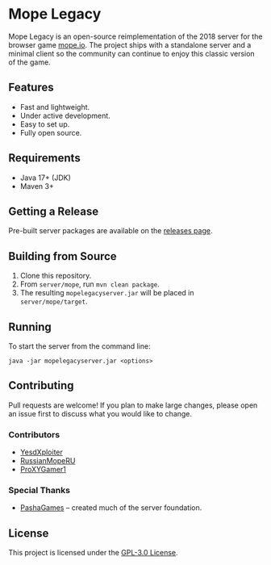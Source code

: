 # Mope Legacy

Mope Legacy is an open-source reimplementation of the 2018 server for the browser game [mope.io](https://mope.io). The project ships with a standalone server and a minimal client so the community can continue to enjoy this classic version of the game.

## Features
- Fast and lightweight.
- Under active development.
- Easy to set up.
- Fully open source.

## Requirements
- Java 17+ (JDK)
- Maven 3+

## Getting a Release
Pre-built server packages are available on the [releases page](https://github.com/YesdXploiter/mope-legacy/releases).

## Building from Source
1. Clone this repository.
2. From `server/mope`, run `mvn clean package`.
3. The resulting `mopelegacyserver.jar` will be placed in `server/mope/target`.

## Running
To start the server from the command line:

```
java -jar mopelegacyserver.jar <options>
```

## Contributing
Pull requests are welcome! If you plan to make large changes, please open an issue first to discuss what you would like to change.

### Contributors
- [YesdXploiter](https://github.com/YesdXploiter)
- [RussianMopeRU](https://github.com/RussianMopeRU)
- [ProXYGamer1](https://github.com/ProXYGamer1)

### Special Thanks
- [PashaGames](https://github.com/pashagamesold) – created much of the server foundation.

## License
This project is licensed under the [GPL-3.0 License](LICENSE).

